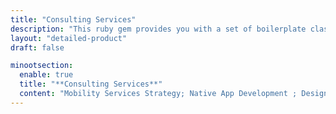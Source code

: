 ```yaml
---
title: "Consulting Services"
description: "This ruby gem provides you with a set of boilerplate classes to accelerate the implementation of a subscription billing module onto your rails application."
layout: "detailed-product"
draft: false

minootsection:
  enable: true
  title: "**Consulting Services**"
  content: "Mobility Services Strategy; Native App Development ; Design & ; User Experience; Maintenance & Monitoring; User Definition & Profiling; Graphic Assets for App Stores; API Development Using Node.js; Database Solutions Using MongoDB"
---
```

